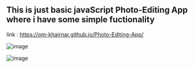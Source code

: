 ## This is just basic javaScript Photo-Editing App where i have some simple fuctionality

link : https://om-khairnar.github.io/Photo-Editing-App/

![image](https://github.com/Om-Khairnar/Photo-Editing-App/assets/143726540/5077276c-aae5-491a-8463-f5eeb06c59d7)

![image](https://github.com/Om-Khairnar/Photo-Editing-App/assets/143726540/b201fcae-9657-4e6a-b012-3e5ed8e9be9a)

